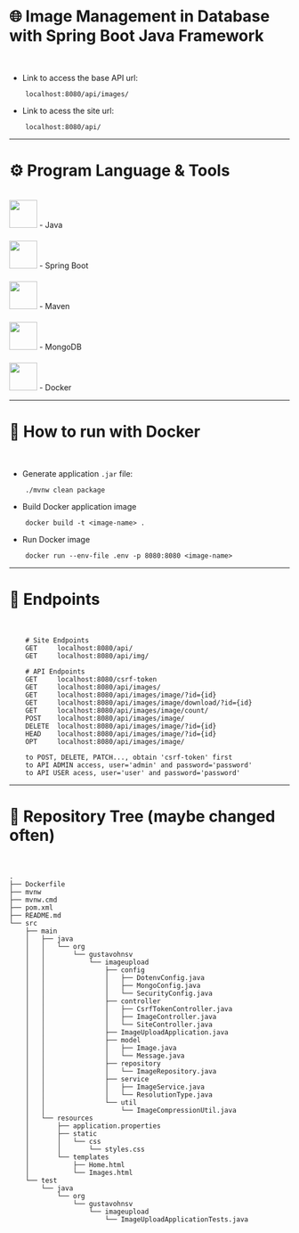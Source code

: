 # 🌐 Image Management in Database with Spring Boot Java Framework
<br>

- Link to access the base API url:
```
    localhost:8080/api/images/
```

- Link to acess the site url:
```
    localhost:8080/api/
```
---
# ⚙️ Program Language & Tools
<br>
<div style="display: flex; flex-direction: column; gap: 20px; justify-content: center">
    <div>
        <img src="https://cdn.jsdelivr.net/gh/devicons/devicon@latest/icons/java/java-original.svg" width="50"/> - Java
    </div>
    <div>
        <img src="https://cdn.jsdelivr.net/gh/devicons/devicon@latest/icons/spring/spring-original.svg" width="50"/> - Spring Boot
    </div>
    <div>
        <img src="https://cdn.jsdelivr.net/gh/devicons/devicon@latest/icons/maven/maven-original.svg" width="50"/> - Maven
    </div>
    <div>
        <img src="https://cdn.jsdelivr.net/gh/devicons/devicon@latest/icons/mongodb/mongodb-original.svg" width="50"/> - MongoDB
    </div>
    <div>
        <img src="https://cdn.jsdelivr.net/gh/devicons/devicon@latest/icons/docker/docker-original.svg" width="50"/> - Docker
    </div>
</div>

---
# 🐋 How to run with Docker
<br>

- Generate application `.jar` file:
``` 
    ./mvnw clean package
```
- Build Docker application image
```
    docker build -t <image-name> .
```
- Run Docker image
```
    docker run --env-file .env -p 8080:8080 <image-name>
```
---
# 📶 Endpoints
<br>

```
    # Site Endpoints
    GET     localhost:8080/api/
    GET     localhost:8080/api/img/

    # API Endpoints
    GET     localhost:8080/csrf-token
    GET     localhost:8080/api/images/
    GET     localhost:8080/api/images/image/?id={id}
    GET     localhost:8080/api/images/image/download/?id={id}
    GET     localhost:8080/api/images/image/count/
    POST    localhost:8080/api/images/image/
    DELETE  localhost:8080/api/images/image/?id={id}
    HEAD    localhost:8080/api/images/image/?id={id}
    OPT     localhost:8080/api/images/image/
    
    to POST, DELETE, PATCH..., obtain 'csrf-token' first
    to API ADMIN access, user='admin' and password='password'
    to API USER acess, user='user' and password='password'
```
---
# 🌳 Repository Tree (maybe changed often)
<br>

```
.
├── Dockerfile
├── mvnw
├── mvnw.cmd
├── pom.xml
├── README.md
└── src
    ├── main
    │   ├── java
    │   │   └── org
    │   │       └── gustavohnsv
    │   │           └── imageupload
    │   │               ├── config
    │   │               │   ├── DotenvConfig.java
    │   │               │   ├── MongoConfig.java
    │   │               │   └── SecurityConfig.java
    │   │               ├── controller
    │   │               │   ├── CsrfTokenController.java
    │   │               │   ├── ImageController.java
    │   │               │   └── SiteController.java
    │   │               ├── ImageUploadApplication.java
    │   │               ├── model
    │   │               │   ├── Image.java
    │   │               │   └── Message.java
    │   │               ├── repository
    │   │               │   └── ImageRepository.java
    │   │               ├── service
    │   │               │   ├── ImageService.java
    │   │               │   └── ResolutionType.java
    │   │               └── util
    │   │                   └── ImageCompressionUtil.java
    │   └── resources
    │       ├── application.properties
    │       ├── static
    │       │   └── css
    │       │       └── styles.css
    │       └── templates
    │           ├── Home.html
    │           └── Images.html
    └── test
        └── java
            └── org
                └── gustavohnsv
                    └── imageupload
                        └── ImageUploadApplicationTests.java
```